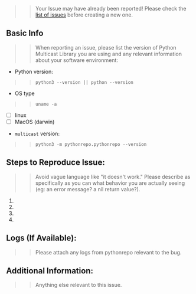 >> Your Issue may have already been reported!
>> Please check the [list of issues](../) before creating a new one.

## Basic Info
>> When reporting an issue, please list the version of Python Multicast Library you are using and any relevant information about your software environment:
 - Python version:
 >> `python3 --version || python --version`
 -  OS type
>>  `uname -a`
  - [ ] linux
  - [ ] MacOS (darwin)
- `multicast` version:
>> `python3 -m pythonrepo.pythonrepo --version`



## Steps to Reproduce Issue:

>> Avoid vague language like "it doesn't work." Please describe as specifically as you can what behavior you are actually seeing (eg: an error message? a nil return value?).
1.
2.
3.
4.

## Logs (If Available):
>> Please attach any logs from pythonrepo relevant to the bug.


## Additional Information:
>> Anything else relevant to this issue.
